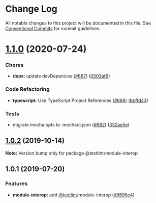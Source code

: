 # Change Log

All notable changes to this project will be documented in this file.
See [Conventional Commits](https://conventionalcommits.org) for commit guidelines.

<a name="1.1.0"></a>
# [1.1.0](https://github.com/textlint/textlint/compare/@textlint/module-interop@1.0.2...@textlint/module-interop@1.1.0) (2020-07-24)


### Chores

* **deps:** update devDepencies ([#667](https://github.com/textlint/textlint/issues/667)) ([0503af6](https://github.com/textlint/textlint/commit/0503af6))


### Code Refactoring

* **typescript:** Use TypeScript Project References ([#668](https://github.com/textlint/textlint/issues/668)) ([bbffd43](https://github.com/textlint/textlint/commit/bbffd43))


### Tests

* migrate mocha.opts to .mocharc.json ([#682](https://github.com/textlint/textlint/issues/682)) ([332ae5e](https://github.com/textlint/textlint/commit/332ae5e))





<a name="1.0.2"></a>
## [1.0.2](https://github.com/textlint/textlint/compare/@textlint/module-interop@1.0.1...@textlint/module-interop@1.0.2) (2019-10-14)

**Note:** Version bump only for package @textlint/module-interop





<a name="1.0.1"></a>
## 1.0.1 (2019-07-20)


### Features

* **module-interop:** add [@textlint](https://github.com/textlint)/module-interop ([d9895e4](https://github.com/textlint/textlint/commit/d9895e4))
